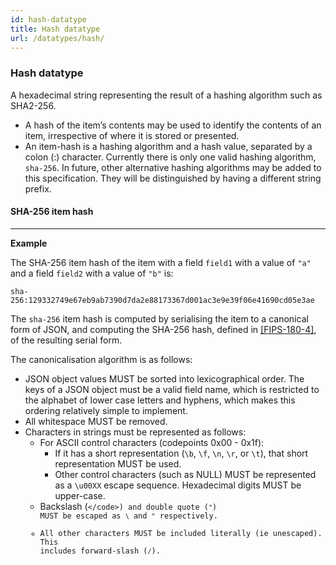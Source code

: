 ```yaml
---
id: hash-datatype
title: Hash datatype
url: /datatypes/hash/
---
```


### Hash datatype

A hexadecimal string representing the result of a hashing algorithm such as
SHA2-256.

* A hash of the item’s contents may be used to identify the contents of an item, irrespective of where it is stored or presented.
* An item-hash is a hashing algorithm and a hash value, separated by a colon (:) character.  Currently there is only one valid hashing algorithm, `sha-256`. In future, other alternative hashing algorithms may be added to this specification.  They will be distinguished by having a different string prefix.

#### SHA-256 item hash

---
**Example**

The SHA-256 item hash of the item with a field `field1` with a value of `"a"` and a field <code>field2</code> with a value of <code>"b"</code> is:

```
sha-256:129332749e67eb9ab7390d7da2e88173367d001ac3e9e39f06e41690cd05e3ae
```

The <code>sha-256</code> item hash is computed by serialising the item to a canonical form of JSON, and computing the SHA-256 hash, defined in <a data-link-type="biblio" href="#biblio-fips-180-4">[FIPS-180-4]</a>, of the resulting serial form.

The canonicalisation algorithm is as follows:

* JSON object values MUST be sorted into lexicographical order. The 
  keys of a JSON object must be a valid field name, which is
  restricted to the alphabet of lower case letters and hyphens, which
  makes this ordering relatively simple to implement.
* All whitespace MUST be removed.
* Characters in strings must be represented as follows:
  * For ASCII control characters (codepoints 0x00 - 0x1f):
    * If it has a short representation (<code>\b</code>, <code>\f</code>, <code>\n</code>, <code>\r</code>, or <code>\t</code>), that short representation MUST be used.
    * Other control characters (such as NULL) MUST be represented as a <code>\u00XX</code> escape sequence.  Hexadecimal digits MUST be upper-case.
  * Backslash (<code>\</code>) and double quote (<code>"</code>) MUST be escaped as <code>\\</code> and <code>\"</code> respectively.
  * All other characters MUST be included literally (ie unescaped).  This includes forward-slash (<code>/</code>).
